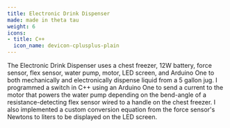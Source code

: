 ```yaml
---
title: Electronic Drink Dispenser
made: made in theta tau
weight: 6
icons:
- title: C++
  icon_name: devicon-cplusplus-plain
---
```

The Electronic Drink Dispenser uses a chest freezer, 12W battery, force sensor, flex sensor, water pump, motor, LED screen, and Arduino One to both mechanically and electronically dispense liquid from a 5 gallon jug. I programmed a switch in C++ using an Arduino One to send a current to the motor that powers the water pump depending on the bend-angle of a resistance-detecting flex sensor wired to a handle on the chest freezer. I also implemented a custom conversion equation from the force sensor's Newtons to liters to be displayed on the LED screen.
